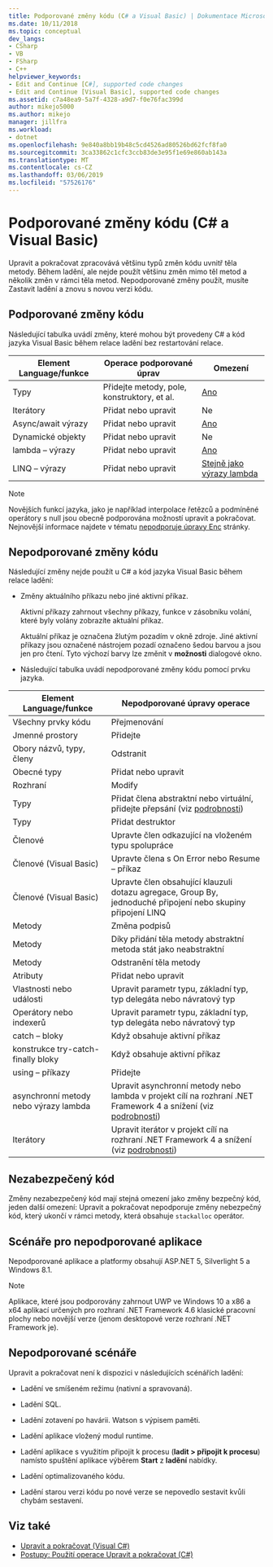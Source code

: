 ```yaml
---
title: Podporované změny kódu (C# a Visual Basic) | Dokumentace Microsoftu
ms.date: 10/11/2018
ms.topic: conceptual
dev_langs:
- CSharp
- VB
- FSharp
- C++
helpviewer_keywords:
- Edit and Continue [C#], supported code changes
- Edit and Continue [Visual Basic], supported code changes
ms.assetid: c7a48ea9-5a7f-4328-a9d7-f0e76fac399d
author: mikejo5000
ms.author: mikejo
manager: jillfra
ms.workload:
- dotnet
ms.openlocfilehash: 9e840a8bb19b48c5cd4526ad80526bd62fcf8fa0
ms.sourcegitcommit: 3ca33862c1cfc3ccb83de3e95f1e69e860ab143a
ms.translationtype: MT
ms.contentlocale: cs-CZ
ms.lasthandoff: 03/06/2019
ms.locfileid: "57526176"
---
```

# <a name="supported-code-changes-c-and-visual-basic"></a>Podporované změny kódu (C# a Visual Basic)
Upravit a pokračovat zpracovává většinu typů změn kódu uvnitř těla metody. Během ladění, ale nejde použít většinu změn mimo těl metod a několik změn v rámci těla metod. Nepodporované změny použít, musíte Zastavit ladění a znovu s novou verzi kódu.

## <a name="supported-changes-to-code"></a>Podporované změny kódu

Následující tabulka uvádí změny, které mohou být provedeny C# a kód jazyka Visual Basic během relace ladění bez restartování relace.

|Element Language/funkce|Operace podporované úprav|Omezení|
|-|-|-|
|Typy|Přidejte metody, pole, konstruktory, et al.|[Ano](https://github.com/dotnet/roslyn/wiki/EnC-Supported-Edits)|
|Iterátory|Přidat nebo upravit|Ne|
|Async/await výrazy|Přidat nebo upravit|[Ano](https://github.com/dotnet/roslyn/wiki/EnC-Supported-Edits)|
|Dynamické objekty|Přidat nebo upravit|Ne|
|lambda – výrazy|Přidat nebo upravit|[Ano](https://github.com/dotnet/roslyn/wiki/EnC-Supported-Edits)|
|LINQ – výrazy|Přidat nebo upravit|[Stejně jako výrazy lambda](https://github.com/dotnet/roslyn/wiki/EnC-Supported-Edits)|

> [!NOTE]
> Novějších funkcí jazyka, jako je například interpolace řetězců a podmíněné operátory s null jsou obecně podporována možností upravit a pokračovat. Nejnovější informace najdete v tématu [nepodporuje úpravy Enc](https://github.com/dotnet/roslyn/wiki/EnC-Supported-Edits) stránky.

## <a name="unsupported-changes-to-code"></a>Nepodporované změny kódu
 Následující změny nejde použít u C# a kód jazyka Visual Basic během relace ladění:

-   Změny aktuálního příkazu nebo jiné aktivní příkaz.

     Aktivní příkazy zahrnout všechny příkazy, funkce v zásobníku volání, které byly volány zobrazíte aktuální příkaz.

     Aktuální příkaz je označena žlutým pozadím v okně zdroje. Jiné aktivní příkazy jsou označené nástrojem pozadí označeno šedou barvou a jsou jen pro čtení. Tyto výchozí barvy lze změnit v **možnosti** dialogové okno.

- Následující tabulka uvádí nepodporované změny kódu pomocí prvku jazyka.

|Element Language/funkce|Nepodporované úpravy operace|
|-|-|
|Všechny prvky kódu|Přejmenování|
|Jmenné prostory|Přidejte|
|Obory názvů, typy, členy|Odstranit|
|Obecné typy|Přidat nebo upravit|
|Rozhraní|Modify|
|Typy|Přidat člena abstraktní nebo virtuální, přidejte přepsání (viz [podrobnosti](https://github.com/dotnet/roslyn/wiki/EnC-Supported-Edits))|
|Typy|Přidat destruktor|
|Členové|Upravte člen odkazující na vloženém typu spolupráce|
|Členové (Visual Basic)|Upravte člena s On Error nebo Resume – příkaz|
|Členové (Visual Basic)|Upravte člen obsahující klauzuli dotazu agregace, Group By, jednoduché připojení nebo skupiny připojení LINQ|
|Metody|Změna podpisů|
|Metody|Díky přidání těla metody abstraktní metoda stát jako neabstraktní|
|Metody|Odstranění těla metody|
|Atributy|Přidat nebo upravit|
|Vlastnosti nebo události|Upravit parametr typu, základní typ, typ delegáta nebo návratový typ |
|Operátory nebo indexerů|Upravit parametr typu, základní typ, typ delegáta nebo návratový typ |
|catch – bloky|Když obsahuje aktivní příkaz|
|konstrukce try-catch-finally bloky|Když obsahuje aktivní příkaz|
|using – příkazy|Přidejte|
|asynchronní metody nebo výrazy lambda|Upravit asynchronní metody nebo lambda v projekt cílí na rozhraní .NET Framework 4 a snížení (viz [podrobnosti](https://github.com/dotnet/roslyn/wiki/EnC-Supported-Edits))|
|Iterátory|Upravit iterátor v projekt cílí na rozhraní .NET Framework 4 a snížení (viz [podrobnosti](https://github.com/dotnet/roslyn/wiki/EnC-Supported-Edits))|

## <a name="unsafe-code"></a>Nezabezpečený kód
 Změny nezabezpečený kód mají stejná omezení jako změny bezpečný kód, jeden další omezení: Upravit a pokračovat nepodporuje změny nebezpečný kód, který ukončí v rámci metody, která obsahuje `stackalloc` operátor.

## <a name="unsupported-app-scenarios"></a>Scénáře pro nepodporované aplikace

Nepodporované aplikace a platformy obsahují ASP.NET 5, Silverlight 5 a Windows 8.1.

> [!NOTE]
> Aplikace, které jsou podporovány zahrnout UWP ve Windows 10 a x86 a x64 aplikací určených pro rozhraní .NET Framework 4.6 klasické pracovní plochy nebo novější verze (jenom desktopové verze rozhraní .NET Framework je).

## <a name="unsupported-scenarios"></a>Nepodporované scénáře
 Upravit a pokračovat není k dispozici v následujících scénářích ladění:

-   Ladění ve smíšeném režimu (nativní a spravovaná).

-   Ladění SQL.

-   Ladění zotavení po havárii. Watson s výpisem paměti.

-   Ladění aplikace vložený modul runtime.

-   Ladění aplikace s využitím připojit k procesu (**ladit > připojit k procesu**) namísto spuštění aplikace výběrem **Start** z **ladění** nabídky.

-   Ladění optimalizovaného kódu.

-   Ladění starou verzi kódu po nové verze se nepovedlo sestavit kvůli chybám sestavení.

## <a name="see-also"></a>Viz také
- [Upravit a pokračovat (Visual C#)](../debugger/edit-and-continue-visual-csharp.md)
- [Postupy: Použití operace Upravit a pokračovat (C#)](../debugger/how-to-use-edit-and-continue-csharp.md)